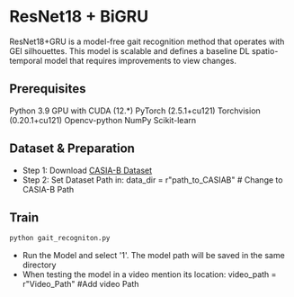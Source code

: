 # ResNet18 + BiGRU
ResNet18+GRU is a model-free gait recognition method that operates with GEI silhouettes. This model is scalable and defines a baseline DL spatio-temporal model that requires improvements to view changes.

## Prerequisites
Python 3.9
GPU with CUDA (12.*)
PyTorch (2.5.1+cu121)
Torchvision (0.20.1+cu121)
Opencv-python 
NumPy 
Scikit-learn 

## Dataset & Preparation
- Step 1: Download [CASIA-B Dataset](http://www.cbsr.ia.ac.cn/english/Gait%20Databases.asp)
- Step 2: Set Dataset Path in: data_dir = r"path_to_CASIAB" # Change to CASIA-B Path

## Train
```bash
python gait_recogniton.py
```
- Run the Model and select '1'. The model path will be saved in the same directory
- When testing the model in a video mention its location: video_path = r"Video_Path"  #Add video Path
